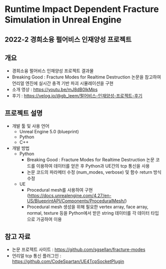 # Runtime Impact Dependent Fracture Simulation in Unreal Engine

## 2022-2 경희소융 펄어비스 인재양성 프로젝트

## 개요
* 경희소융 펄어비스 인재양성 프로젝트 결과물
* Breaking Good : Fracture Modes for Realtime Destruction 논문을 참고하여 언리얼 엔진에 실시간 충격 기반 파괴 시뮬레이션을 구현
* 소개 영상 : https://youtu.be/mJ8dB0lkMps
* 후기 : https://velog.io/@gb_leem/펄어비스-인재양성-프로젝트-후기

## 프로젝트 설명
* 개발 툴 및 사용 언어
  * Unreal Engine 5.0 (blueprint)
  * Python
  * C++
* 개발 방법
  * Python
    * Breaking Good : Fracture Modes for Realtime Destruction 논문 코드를 이용하여 데이터를 얻은 후 Python과 UE간의 tcp 통신을 사용
    * 논문 코드의 파라메터 수정 (num_modes, verbose) 및 함수 return 방식 수정
  * UE
    * Procedural mesh를 사용하여 구현 (https://docs.unrealengine.com/4.27/en-US/BlueprintAPI/Components/ProceduralMesh/)
    * Procedural mesh 생성을 위해 필요한 vertex array, face array, normal, texture 등을 Python에서 받은 string 데이터를 각 데이터 타입으로 가공하여 이용

## 참고 자료
* 논문 프로젝트 사이트 : https://github.com/sgsellan/fracture-modes
* 언리얼 tcp 통신 플러그인 : https://github.com/CodeSpartan/UE4TcpSocketPlugin
